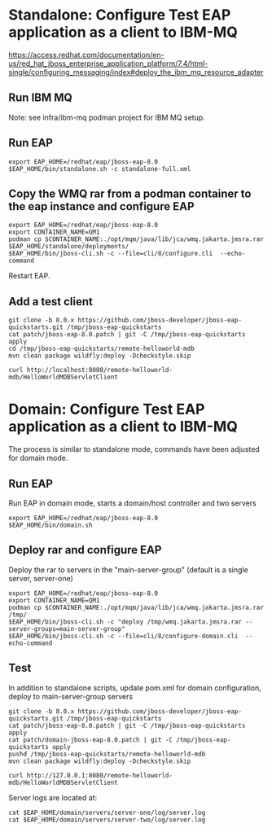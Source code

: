 # Standalone: Configure Test EAP application as a client to IBM-MQ

https://access.redhat.com/documentation/en-us/red_hat_jboss_enterprise_application_platform/7.4/html-single/configuring_messaging/index#deploy_the_ibm_mq_resource_adapter

## Run IBM MQ

Note: see infra/ibm-mq podman project for IBM MQ setup.


## Run EAP

```
export EAP_HOME=/redhat/eap/jboss-eap-8.0
$EAP_HOME/bin/standalone.sh -c standalone-full.xml
```

## Copy the WMQ rar from a podman container to the eap instance and configure EAP

```
export EAP_HOME=/redhat/eap/jboss-eap-8.0
export CONTAINER_NAME=QM1
podman cp $CONTAINER_NAME:./opt/mqm/java/lib/jca/wmq.jakarta.jmsra.rar  $EAP_HOME/standalone/deployments/
$EAP_HOME/bin/jboss-cli.sh -c --file=cli/8/configure.cli  --echo-command
```


Restart EAP.

## Add a test client


```
git clone -b 8.0.x https://github.com/jboss-developer/jboss-eap-quickstarts.git /tmp/jboss-eap-quickstarts
cat patch/jboss-eap-8.0.patch | git -C /tmp/jboss-eap-quickstarts apply 
cd /tmp/jboss-eap-quickstarts/remote-helloworld-mdb
mvn clean package wildfly:deploy -Dcheckstyle.skip
```

```
curl http://localhost:8080/remote-helloworld-mdb/HelloWorldMDBServletClient
```


# Domain: Configure Test EAP application as a client to IBM-MQ

The process is similar to standalone mode, commands have been adjusted for domain mode.


## Run EAP 
Run EAP in domain mode, starts a domain/host controller and two servers
```
export EAP_HOME=/redhat/eap/jboss-eap-8.0
$EAP_HOME/bin/domain.sh
```

## Deploy rar and configure EAP

Deploy the rar to servers in the "main-server-group" (default is a single server, server-one)
```
export EAP_HOME=/redhat/eap/jboss-eap-8.0
export CONTAINER_NAME=QM1
podman cp $CONTAINER_NAME:./opt/mqm/java/lib/jca/wmq.jakarta.jmsra.rar /tmp/
$EAP_HOME/bin/jboss-cli.sh -c "deploy /tmp/wmq.jakarta.jmsra.rar --server-groups=main-server-group"
$EAP_HOME/bin/jboss-cli.sh -c --file=cli/8/configure-domain.cli  --echo-command
```

## Test

In addition to standalone scripts, update pom.xml for domain configuration, deploy to main-server-group servers
```
git clone -b 8.0.x https://github.com/jboss-developer/jboss-eap-quickstarts.git /tmp/jboss-eap-quickstarts
cat patch/jboss-eap-8.0.patch | git -C /tmp/jboss-eap-quickstarts apply
cat patch/domain-jboss-eap-8.0.patch | git -C /tmp/jboss-eap-quickstarts apply
pushd /tmp/jboss-eap-quickstarts/remote-helloworld-mdb
mvn clean package wildfly:deploy -Dcheckstyle.skip
```

```
curl http://127.0.0.1:8080/remote-helloworld-mdb/HelloWorldMDBServletClient
```

Server logs are located at:
```
cat $EAP_HOME/domain/servers/server-one/log/server.log
cat $EAP_HOME/domain/servers/server-two/log/server.log
```
